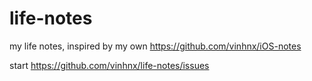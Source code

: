 # life-notes
my life notes, inspired by my own https://github.com/vinhnx/iOS-notes

start https://github.com/vinhnx/life-notes/issues
